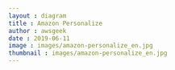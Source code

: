 ```yaml
---
layout : diagram
title : Amazon Personalize
author : awsgeek
date : 2019-06-11
image : images/amazon-personalize_en.jpg
thumbnail : images/amazon-personalize_en.jpg
---
```

